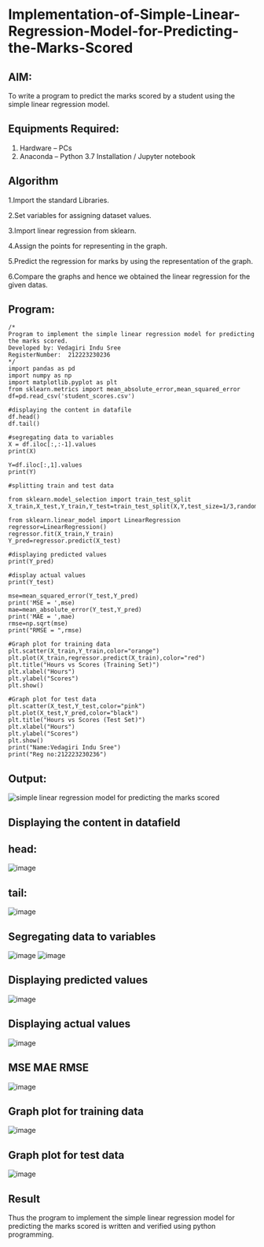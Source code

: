 # Implementation-of-Simple-Linear-Regression-Model-for-Predicting-the-Marks-Scored

## AIM:
To write a program to predict the marks scored by a student using the simple linear regression model.

## Equipments Required:
1. Hardware – PCs
2. Anaconda – Python 3.7 Installation / Jupyter notebook

## Algorithm
1.Import the standard Libraries.

2.Set variables for assigning dataset values.

3.Import linear regression from sklearn.

4.Assign the points for representing in the graph.

5.Predict the regression for marks by using the representation of the graph.

6.Compare the graphs and hence we obtained the linear regression for the given datas.
## Program:
```
/*
Program to implement the simple linear regression model for predicting the marks scored.
Developed by: Vedagiri Indu Sree
RegisterNumber:  212223230236
*/
import pandas as pd
import numpy as np
import matplotlib.pyplot as plt
from sklearn.metrics import mean_absolute_error,mean_squared_error
df=pd.read_csv('student_scores.csv')

#displaying the content in datafile
df.head()
df.tail()

#segregating data to variables
X = df.iloc[:,:-1].values
print(X)

Y=df.iloc[:,1].values
print(Y)

#splitting train and test data

from sklearn.model_selection import train_test_split
X_train,X_test,Y_train,Y_test=train_test_split(X,Y,test_size=1/3,random_state=0)

from sklearn.linear_model import LinearRegression
regressor=LinearRegression()
regressor.fit(X_train,Y_train)
Y_pred=regressor.predict(X_test)

#displaying predicted values
print(Y_pred)

#display actual values
print(Y_test)

mse=mean_squared_error(Y_test,Y_pred)
print('MSE = ',mse)
mae=mean_absolute_error(Y_test,Y_pred)
print('MAE = ',mae)
rmse=np.sqrt(mse)
print("RMSE = ",rmse)

#Graph plot for training data
plt.scatter(X_train,Y_train,color="orange")
plt.plot(X_train,regressor.predict(X_train),color="red")
plt.title("Hours vs Scores (Training Set)")
plt.xlabel("Hours")
plt.ylabel("Scores")
plt.show()

#Graph plot for test data
plt.scatter(X_test,Y_test,color="pink")
plt.plot(X_test,Y_pred,color="black")
plt.title("Hours vs Scores (Test Set)")
plt.xlabel("Hours")
plt.ylabel("Scores")
plt.show()
print("Name:Vedagiri Indu Sree")
print("Reg no:212223230236")
```

## Output:
![simple linear regression model for predicting the marks scored](sam.png)

## Displaying the content in datafield

## head:

![image](https://github.com/user-attachments/assets/0f932e2e-c9a7-43fb-9532-5fd97c1f61c8)

## tail:
![image](https://github.com/user-attachments/assets/66e95651-72c5-4ae0-9ea7-d30a6ec6101f)

## Segregating data to variables
![image](https://github.com/user-attachments/assets/dfe6152d-26e0-4286-b68c-4eec6e36fa24)
![image](https://github.com/user-attachments/assets/d1033c8e-38d1-4078-88c8-0a2e9b42111e)


## Displaying predicted values
![image](https://github.com/user-attachments/assets/07e56b3a-8941-42db-8b4f-615a44b80b64)

## Displaying actual values
![image](https://github.com/user-attachments/assets/87706d7f-bd46-44a7-8e92-7e8f918f5901)

## MSE MAE RMSE
![image](https://github.com/user-attachments/assets/2f6235e4-5dd0-4512-bb58-aaaa0f0e7157)

## Graph plot for training data
![image](https://github.com/user-attachments/assets/8c7c10f4-512d-45f9-a0e2-3098b9f939e7)

## Graph plot for test data
![image](https://github.com/user-attachments/assets/6419676f-1a7f-4d09-b5f8-c71a2f334adb)


## Result
Thus the program to implement the simple linear regression model for predicting the marks scored is written and verified using python programming.
